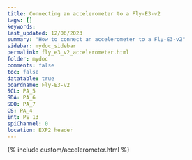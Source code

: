 ```yaml
---
title: Connecting an accelerometer to a Fly-E3-v2
tags: []
keywords: 
last_updated: 12/06/2023
summary: "How to connect an accelerometer to a Fly-E3-v2"
sidebar: mydoc_sidebar
permalink: fly_e3_v2_accelerometer.html
folder: mydoc
comments: false
toc: false
datatable: true
boardname: Fly-E3-v2
SCL: PA_5
SDA: PA_6
SDO: PA_7
CS: PA_4
int: PE_13
spiChannel: 0
location: EXP2 header
---
```


{% include custom/accelerometer.html %}